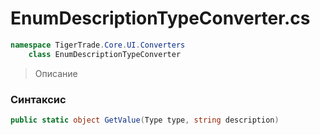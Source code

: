 
# EnumDescriptionTypeConverter.cs
```csharp
namespace TigerTrade.Core.UI.Converters  
    class EnumDescriptionTypeConverter
```

> Описание

### Синтаксис
```csharp
public static object GetValue(Type type, string description)
```
